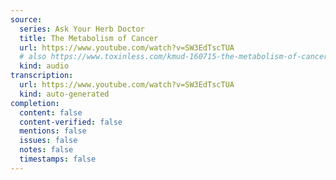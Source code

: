 ```yaml
---
source:
  series: Ask Your Herb Doctor
  title: The Metabolism of Cancer
  url: https://www.youtube.com/watch?v=SW3EdTscTUA
  # also https://www.toxinless.com/kmud-160715-the-metabolism-of-cancer.mp3
  kind: audio
transcription:
  url: https://www.youtube.com/watch?v=SW3EdTscTUA
  kind: auto-generated
completion:
  content: false
  content-verified: false
  mentions: false
  issues: false
  notes: false
  timestamps: false
---
```

